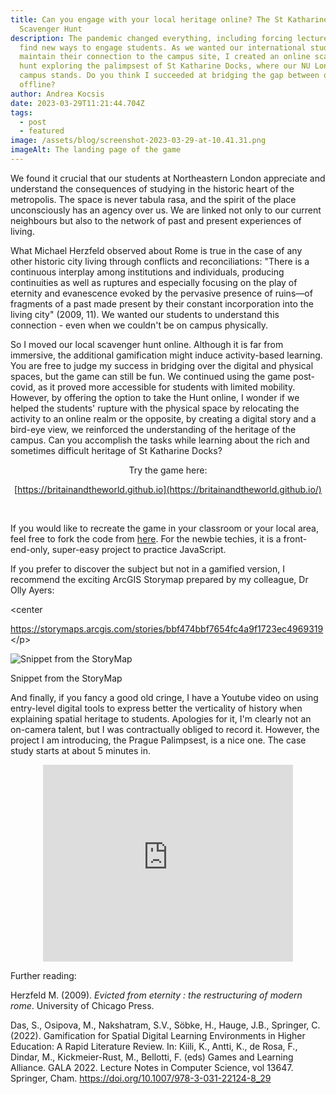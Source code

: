 ```yaml
---
title: Can you engage with your local heritage online? The St Katharine Docks
  Scavenger Hunt
description: The pandemic changed everything, including forcing lecturers to
  find new ways to engage students. As we wanted our international students to
  maintain their connection to the campus site, I created an online scavenger
  hunt exploring the palimpsest of St Katharine Docks, where our NU London
  campus stands. Do you think I succeeded at bridging the gap between online and
  offline?
author: Andrea Kocsis
date: 2023-03-29T11:21:44.704Z
tags:
  - post
  - featured
image: /assets/blog/screenshot-2023-03-29-at-10.41.31.png
imageAlt: The landing page of the game
---
```

We found it crucial that our students at Northeastern London appreciate and understand the consequences of studying in the historic heart of the metropolis. The space is never tabula rasa, and the spirit of the place unconsciously has an agency over us. We are linked not only to our current neighbours but also to the network of past and present experiences of living.

What Michael Herzfeld observed about Rome is true in the case of any other historic city living through conflicts and reconciliations: "There is a continuous interplay among institutions and individuals, producing continuities as well as ruptures and especially focusing on the play of eternity and evanescence evoked by the pervasive presence of ruins—of fragments of a past made present by their constant incorporation into the living city" (2009, 11). We wanted our students to understand this connection - even when we couldn't be on campus physically. 

So I moved our local scavenger hunt online. Although it is far from immersive, the additional gamification might induce activity-based learning. You are free to judge my success in bridging over the digital and physical spaces, but the game can still be fun.  We continued using the game post-covid, as it proved more accessible for students with limited mobility. However, by offering the option to take the Hunt online, I wonder if we helped the students' rupture with the physical space by relocating the activity to an online realm or the opposite, by creating a digital story and a bird-eye view, we reinforced the understanding of the heritage of the campus. Can you accomplish the tasks while learning about the rich and sometimes difficult heritage of St Katharine Docks? 

<center>T﻿ry the game here:

[https://britainandtheworld.github.io](https://britainandtheworld.github.io/)</center>﻿[](https://britainandtheworld.github.io/)

If you would like to recreate the game in your classroom or your local area, feel free to fork the code from [here](https://github.com/aurigandrea/nuscavengerhunt). For the newbie techies, it is a front-end-only, super-easy project to practice JavaScript. 

If you prefer to discover the subject but not in a gamified version, I recommend the exciting ArcGIS Storymap prepared by my colleague, Dr Olly Ayers:

<﻿center<p><https://storymaps.arcgis.com/stories/bbf474bbf7654fc4a9f1723ec4969319><﻿/p></center>[](https://storymaps.arcgis.com/stories/bbf474bbf7654fc4a9f1723ec4969319)

![Snippet from the StoryMap](/assets/blog/screenshot-2023-03-29-at-20.15.01.png "Snippet from the StoryMap")

Snippet from the StoryMap

And finally, if you fancy a good old cringe, I have a Youtube video on using entry-level digital tools to express better the verticality of history when explaining spatial heritage to students. Apologies for it, I'm clearly not an on-camera talent, but I was contractually obliged to record it. However, the project I am introducing, the Prague Palimpsest, is a nice one. The case study starts at about 5 minutes in. 

<center><iframe width="400\
" height="315" src="https://www.youtube.com/embed/6aLtKNnHlSU" title="YouTube video player" frameborder="0" allow="accelerometer; autoplay; clipboard-write; encrypted-media; gyroscope; picture-in-picture; web-share" allowfullscreen></iframe> </div></center>

F﻿urther reading:

Herzfeld M. (2009). *Evicted from eternity : the restructuring of modern rome*. University of Chicago Press.

Das, S., Osipova, M., Nakshatram, S.V., Söbke, H., Hauge, J.B., Springer, C. (2022). Gamification for Spatial Digital Learning Environments in Higher Education: A Rapid Literature Review. In: Kiili, K., Antti, K., de Rosa, F., Dindar, M., Kickmeier-Rust, M., Bellotti, F. (eds) Games and Learning Alliance. GALA 2022. Lecture Notes in Computer Science, vol 13647. Springer, Cham. https://doi.org/10.1007/978-3-031-22124-8_29